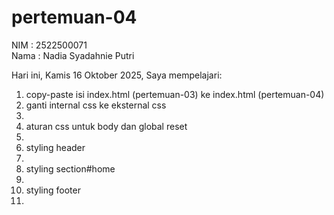# pertemuan-04

NIM : 2522500071<br>
Nama : Nadia Syadahnie Putri<br>

Hari ini, Kamis 16 Oktober 2025, Saya mempelajari:
<ol>
    <li>copy-paste isi index.html (pertemuan-03) ke index.html (pertemuan-04)</li>
    <li>ganti internal css ke eksternal css<li>
    <li>aturan css untuk body dan global reset<li>
    <li>styling header<li>
    <li>styling section#home<li>
    <li>styling footer<li>
</ol>
